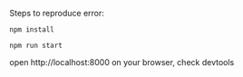 Steps to reproduce error:

```
npm install
```
```
npm run start
```

open http://localhost:8000 on your browser, check devtools
